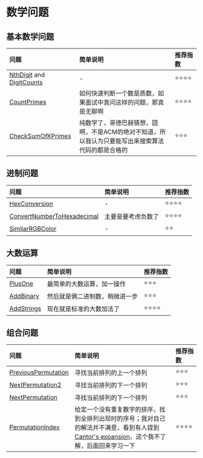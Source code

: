 # 数学问题

## 基本数学问题

| 问题 | 简单说明 | 推荐指数 |
|:--------|:------------|:---------------|
| [NthDigit](https://www.lintcode.com/problem/nth-digit/description) and [DigitCounts](https://www.lintcode.com/problem/digit-counts/description) | - | ⭐️️️⭐️️️⭐️️️️⭐️️ |
| [CountPrimes](https://www.lintcode.com/problem/count-primes/description) | 如何快速判断一个数是质数，如果面试中真问这样的问题，那真是无聊啊 | ⭐️️️⭐️️️⭐️️️️⭐️️ |
| [CheckSumOfKPrimes](https://www.lintcode.com/problem/check-sum-of-k-primes/description) | 纯数学了，哥德巴赫猜想，囧啊，不是ACM的绝对不知道，所以我认为只要能写出来搜索算法代码的都是合格的 | ⭐️️️⭐️️️⭐️️️️ |

## 进制问题

| 问题 | 简单说明 | 推荐指数 |
|:--------|:------------|:---------------|
| [HexConversion](https://www.lintcode.com/problem/hex-conversion/description) | - | ⭐️️️⭐️️️⭐️️️️⭐️️ |
| [ConvertNumberToHexadecimal](https://www.lintcode.com/problem/convert-a-number-to-hexadecimal/description) | 主要是要考虑负数了 | ⭐️️️⭐️️️⭐️️️️⭐️️ |
| [SimilarRGBColor](https://www.lintcode.com/problem/similar-rgb-color/description) | - | ⭐️️️⭐️️️️ |

## 大数运算

| 问题 | 简单说明 | 推荐指数 |
|:--------|:------------|:---------------|
| [PlusOne](https://www.lintcode.com/problem/plus-one/description) | 最简单的大数运算，加一操作 | ⭐️️️⭐️️️⭐️️️️ |
| [AddBinary](https://www.lintcode.com/problem/add-binary/description) | 然后就是俩二进制数，稍微进一步 | ⭐️️️⭐️️️⭐️️️️ |
| [AddStrings](https://www.lintcode.com/problem/add-strings/description) | 现在就是标准的大数加法了 | ⭐️️️⭐️️️⭐️️️️⭐️️ |

## 组合问题

| 问题 | 简单说明 | 推荐指数 |
|:--------|:------------|:---------------|
| [PreviousPermutation](https://www.lintcode.com/problem/previous-permutation/description) | 寻找当前排列的上一个排列 | ⭐️️️⭐️️️⭐️️️️ |
| [NextPermutation2](https://www.lintcode.com/problem/next-permutation-ii/description) | 寻找当前排列的下一个排列 | ⭐️️️⭐️️️⭐️️️️ |
| [NextPermutation](https://www.lintcode.com/problem/next-permutation/description) | 寻找当前排列的下一个排列 | ⭐️️️⭐️️️⭐️️️️ |
| [PermutationIndex](https://www.lintcode.com/problem/permutation-index/description) | 给定一个没有重复数字的排序，找到全排列出现时的序号；我对自己的解法并不满意，看到有人提到[Cantor's expansion](https://www.programering.com/a/MDMwkDNwATc.html)，这个我不了解，后面回来学习一下 | ⭐️️️⭐️️️⭐️️️️⭐️️ |

